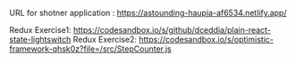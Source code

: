 URL for shotner application : 
    https://astounding-haupia-af6534.netlify.app/

Redux Exercise1: https://codesandbox.io/s/github/dceddia/plain-react-state-lightswitch
Redux Exercise2: https://codesandbox.io/s/optimistic-framework-qhsk0z?file=/src/StepCounter.js